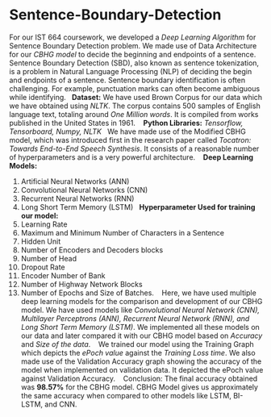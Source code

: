 # Sentence-Boundary-Detection

For our IST 664 coursework, we developed a *Deep Learning Algorithm* for Sentence Boundary Detection problem. We made use of Data Architecture for our *CBHG model* to decide the beginning and endpoints of a sentence.
 
Sentence Boundary Detection (SBD), also known as sentence tokenization, is a problem in Natural Language Processing (NLP) of deciding the begin and endpoints of a sentence. Sentence boundary identification is often challenging. For example, punctuation marks can often become ambiguous while identifying.
 
**Dataset:** We have used Brown Corpus for our data which we have obtained using *NLTK*. The corpus contains 500 samples of English language text, totaling around *One Million words*. It is compiled from works published in the United States in 1961. 
 
**Python Libraries:** *Tensorflow, Tensorboard, Numpy, NLTK*
 
We have made use of the Modified CBHG model, which was introduced first in the research paper called *Tocatron: Towards End-to-End Speech Synthesis*. It consists of a reasonable number of hyperparameters and is a very powerful architecture. 
 
**Deep Learning Models:**
1. Artificial Neural Networks (ANN)
2. Convolutional Neural Networks (CNN)
3. Recurrent Neural Networks (RNN)
4. Long Short Term Memory (LSTM)
 
**Hyperparameter Used for training our model:**
1. Learning Rate 
2. Maximum and Minimum Number of Characters in a Sentence
3. Hidden Unit 
4. Number of Encoders and Decoders blocks 
5. Number of Head 
6. Dropout Rate 
7. Encoder Number of Bank 
8. Number of Highway Network Blocks 
9. Number of Epochs and Size of Batches. 
 
Here, we have used multiple deep learning models for the comparison and development of our CBHG model. We have used models like *Convolutional Neural Network (CNN), Multilayer Perceptrons (ANN), Recurrent Neural Network (RNN), and Long Short Term Memory (LSTM)*. We implemented all these models on our data and later compared it with our CBHG model based on *Accuracy* and *Size of the data*. 
 
We trained our model using the Training Graph which depicts the *ePoch value* against the *Training Loss time*. We also made use of the Validation Accuracy graph showing the accuracy of the model when implemented on validation data. It depicted the ePoch value against Validation Accuracy. 
 
Conclusion: The final accuracy obtained was **98.57%** for the CBHG model. CBHG Model gives us approximately the same accuracy when compared to other models like LSTM, BI-LSTM, and CNN.
